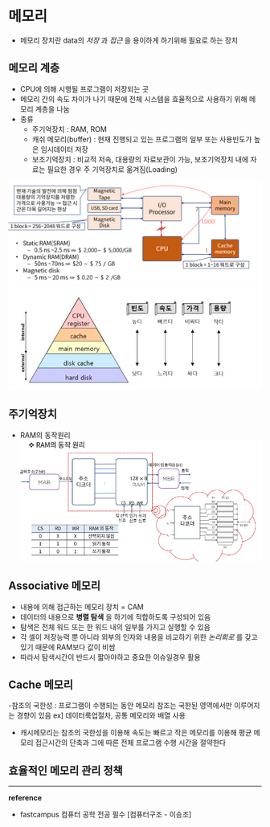 # 메모리
- 메모리 장치란 data의 _저장_ 과 _접근_ 을 용이하게 하기위해 필요로 하는 장치

## 메모리 계층
- CPU에 의해 시행될 프로그램이 저장되는 곳
- 메모리 간의 속도 차이가 나기 때문에 전체 시스템을 효율적으로 사용하기 위해 메모리 계층을 나눔
- 종류
    - 주기억장치 : RAM, ROM 
    - 캐쉬 메모리(buffer) : 현재 진행되고 있는 프로그램의 일부 또는 사용빈도가 높은 임시데이터 저장
    - 보조기억장치 : 비교적 저속, 대용량의 자료보관이 가능, 보조기억장치 내에 자료는 필요한 경우 주 기억장치로 옮겨짐(Loading)

![페스트캠퍼트 컴퓨터 구조 memory system의 이해](https://github.com/yooooonk/TIL/blob/master/img/memory.PNG)
![ljh0326s](https://github.com/yooooonk/TIL/blob/master/img/memory%20layer.PNG)

## 주기억장치
- RAM의 동작원리  
![패스트캠퍼스 컴퓨터구조 memery system의 이해](https://github.com/yooooonk/TIL/blob/master/img/ram.PNG)

## Associative 메모리
- 내용에 의해 접근하는 메모리 장치 = CAM
- 데이터의 내용으로 __병렬 탐색__ 을 하기에 적합하도록 구성되어 있음
- 탐색은 전체 워드 또는 한 워드 내의 일부를 가지고 실행할 수 있음
- 각 셀이 저장능력 뿐 아니라 외부의 인자와 내용을 비교하기 위한 _논리회로_ 를 갖고 있기 때문에 RAM보다 값이 비쌈
- 따라서 탐색시간이 반드시 짧아야하고 중요한 이슈일경우 활용

## Cache 메모리
-참조의 국한성 : 프로그램이 수행되는 동안 메모리 참조는 국한된 영역에서만 이루어지는 경향이 있음 ex] 데이터룩업절차, 공통 메모리와 배열 사용 
- 캐시메모리는 참조의 국한성을 이용해 속도는 빠르고 작은 메모리를 이용해 평균 메모리 접근시간의 단축과 그에 따른 전체 프로그램 수행 시간을 절약한다

## 효율적인 메모리 관리 정책

---
__reference__
 - fastcampus 컴퓨터 공학 전공 필수 [컴퓨터구조 - 이승조]    